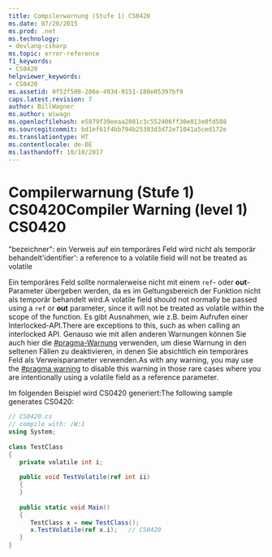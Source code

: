 ```yaml
---
title: Compilerwarnung (Stufe 1) CS0420
ms.date: 07/20/2015
ms.prod: .net
ms.technology:
- devlang-csharp
ms.topic: error-reference
f1_keywords:
- CS0420
helpviewer_keywords:
- CS0420
ms.assetid: 0f52f508-286e-493d-9151-180e05397bf9
caps.latest.revision: 7
author: BillWagner
ms.author: wiwagn
ms.openlocfilehash: e5879f39eeaa2081c3c552406ff30e013e0fd588
ms.sourcegitcommit: bd1ef61f4bb794b25383d3d72e71041a5ced172e
ms.translationtype: HT
ms.contentlocale: de-DE
ms.lasthandoff: 10/18/2017
---
```

# <a name="compiler-warning-level-1-cs0420"></a><span data-ttu-id="d9bba-102">Compilerwarnung (Stufe 1) CS0420</span><span class="sxs-lookup"><span data-stu-id="d9bba-102">Compiler Warning (level 1) CS0420</span></span>
<span data-ttu-id="d9bba-103">"bezeichner": ein Verweis auf ein temporäres Feld wird nicht als temporär behandelt</span><span class="sxs-lookup"><span data-stu-id="d9bba-103">'identifier': a reference to a volatile field will not be treated as volatile</span></span>  
  
 <span data-ttu-id="d9bba-104">Ein temporäres Feld sollte normalerweise nicht mit einem `ref`- oder **out**-Parameter übergeben werden, da es im Geltungsbereich der Funktion nicht als temporär behandelt wird.</span><span class="sxs-lookup"><span data-stu-id="d9bba-104">A volatile field should not normally be passed using a `ref` or **out** parameter, since it will not be treated as volatile within the scope of the function.</span></span> <span data-ttu-id="d9bba-105">Es gibt Ausnahmen, wie z.B. beim Aufrufen einer Interlocked-API.</span><span class="sxs-lookup"><span data-stu-id="d9bba-105">There are exceptions to this, such as when calling an interlocked API.</span></span> <span data-ttu-id="d9bba-106">Genauso wie mit allen anderen Warnungen können Sie auch hier die [#pragma-Warnung](../../../csharp/language-reference/preprocessor-directives/preprocessor-pragma-warning.md) verwenden, um diese Warnung in den seltenen Fällen zu deaktivieren, in denen Sie absichtlich ein temporäres Feld als Verweisparameter verwenden.</span><span class="sxs-lookup"><span data-stu-id="d9bba-106">As with any warning, you may use the [#pragma warning](../../../csharp/language-reference/preprocessor-directives/preprocessor-pragma-warning.md) to disable this warning in those rare cases where you are intentionally using a volatile field as a reference parameter.</span></span>  
  
 <span data-ttu-id="d9bba-107">Im folgenden Beispiel wird CS0420 generiert:</span><span class="sxs-lookup"><span data-stu-id="d9bba-107">The following sample generates CS0420:</span></span>  
  
```csharp  
// CS0420.cs  
// compile with: /W:1  
using System;  
  
class TestClass  
{  
   private volatile int i;  
  
   public void TestVolatile(ref int ii)  
   {  
   }  
  
   public static void Main()  
   {  
      TestClass x = new TestClass();  
      x.TestVolatile(ref x.i);   // CS0420   
   }  
}  
```
